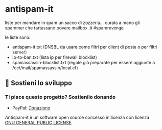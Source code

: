 # antispam-it

liste per mandare in spam un sacco di zozzeria... curata a mano gli spammer che tartassano povere mailbox .it #spamrevenge

le liste sono:

- antispam-it.txt (DNSBL da usare come filtri per client di posta o per filtri server)
- ip-to-ban.txt (lista ip per firewall blocklist)
- spamassassin-blocklist.txt (regole già preparate per essere aggiunte a /ect/mail/spamassassin/local.cf)

## 💖 Sostieni lo sviluppo

### Ti piace questo progetto? Sostienilo donando

- PayPal: [Donazione](https://www.paypal.com/donate?business=4RXVK5TKS3YT2&currency_code=EUR)

Antispam-it è un software open source concesso in licenza con licenza  [GNU GENERAL PUBLIC LICENSE](LICENSE.md).
